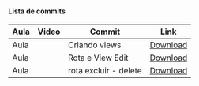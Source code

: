 #### Lista de commits
Aula | Video | Commit | Link 
------ | ------ | ------ | ------ 
Aula  |  | Criando views | [Download](https://github.com/treinaweb/treinaweb-nestjs-fundamentos/archive/ad80e6999c3d7ba54411fbbf8a96531299cd618e.zip) 
Aula  |  | Rota e View Edit | [Download](https://github.com/treinaweb/treinaweb-nestjs-fundamentos/archive/e139fde28a0e2cc80e025539a374ee2285c14fa7.zip) 
Aula  |  | rota excluir - delete | [Download](https://github.com/treinaweb/treinaweb-nestjs-fundamentos/archive/932381a8425515955359299fb2b05a06345f9674.zip) 

